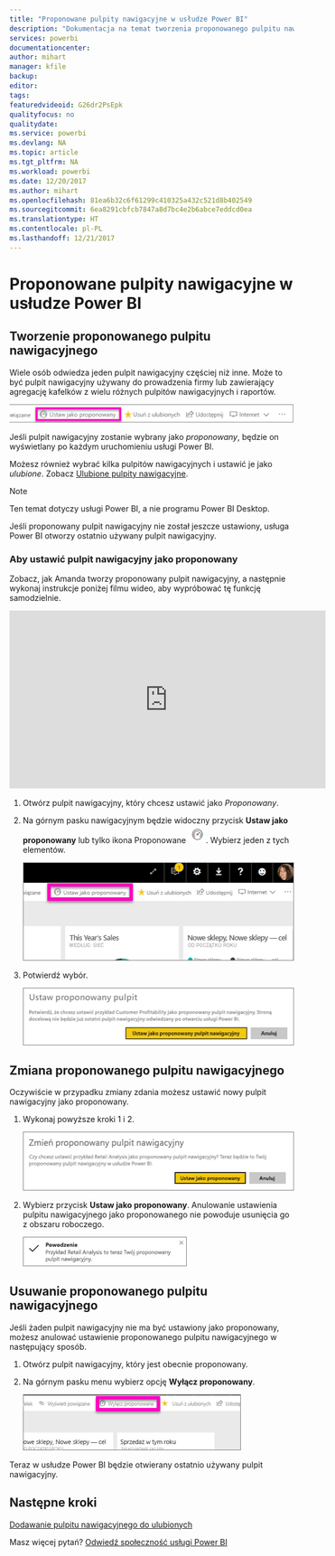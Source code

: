 ```yaml
---
title: "Proponowane pulpity nawigacyjne w usłudze Power BI"
description: "Dokumentacja na temat tworzenia proponowanego pulpitu nawigacyjnego w usłudze Power BI"
services: powerbi
documentationcenter: 
author: mihart
manager: kfile
backup: 
editor: 
tags: 
featuredvideoid: G26dr2PsEpk
qualityfocus: no
qualitydate: 
ms.service: powerbi
ms.devlang: NA
ms.topic: article
ms.tgt_pltfrm: NA
ms.workload: powerbi
ms.date: 12/20/2017
ms.author: mihart
ms.openlocfilehash: 81ea6b32c6f61299c410325a432c521d8b402549
ms.sourcegitcommit: 6ea8291cbfcb7847a8d7bc4e2b6abce7eddcd0ea
ms.translationtype: HT
ms.contentlocale: pl-PL
ms.lasthandoff: 12/21/2017
---
```

# <a name="featured-dashboards-in-power-bi-service"></a>Proponowane pulpity nawigacyjne w usłudze Power BI
## <a name="create-a-featured-dashboard"></a>Tworzenie proponowanego pulpitu nawigacyjnego
Wiele osób odwiedza jeden pulpit nawigacyjny częściej niż inne.  Może to być pulpit nawigacyjny używany do prowadzenia firmy lub zawierający agregację kafelków z wielu różnych pulpitów nawigacyjnych i raportów.

![](media/service-dashboard-featured/power-bi-feature-nav.png)

Jeśli pulpit nawigacyjny zostanie wybrany jako *proponowany*, będzie on wyświetlany po każdym uruchomieniu usługi Power BI.  

Możesz również wybrać kilka pulpitów nawigacyjnych i ustawić je jako *ulubione*. Zobacz [Ulubione pulpity nawigacyjne](service-dashboard-favorite.md).

> [!NOTE] 
>Ten temat dotyczy usługi Power BI, a nie programu Power BI Desktop.

Jeśli proponowany pulpit nawigacyjny nie został jeszcze ustawiony, usługa Power BI otworzy ostatnio używany pulpit nawigacyjny.  

### <a name="to-set-a-dashboard-as-featured"></a>Aby ustawić pulpit nawigacyjny jako **proponowany**
Zobacz, jak Amanda tworzy proponowany pulpit nawigacyjny, a następnie wykonaj instrukcje poniżej filmu wideo, aby wypróbować tę funkcję samodzielnie.

<iframe width="560" height="315" src="https://www.youtube.com/embed/G26dr2PsEpk" frameborder="0" allowfullscreen></iframe>



1. Otwórz pulpit nawigacyjny, który chcesz ustawić jako *Proponowany*. 
2. Na górnym pasku nawigacyjnym będzie widoczny przycisk **Ustaw jako proponowany** lub tylko ikona Proponowane ![](media/service-dashboard-featured/power-bi-featured-icon.png). Wybierz jeden z tych elementów.
   
    ![](media/service-dashboard-featured/power-bi-set-as-featured.png)
3. Potwierdź wybór.
   
    ![](media/service-dashboard-featured/power-bi-create-featured.png)

## <a name="change-the-featured-dashboard"></a>Zmiana proponowanego pulpitu nawigacyjnego
Oczywiście w przypadku zmiany zdania możesz ustawić nowy pulpit nawigacyjny jako proponowany.

1. Wykonaj powyższe kroki 1 i 2.
   
    ![](media/service-dashboard-featured/power-bi-change-feature.png)
2. Wybierz przycisk **Ustaw jako proponowany**. Anulowanie ustawienia pulpitu nawigacyjnego jako proponowanego nie powoduje usunięcia go z obszaru roboczego.  
   
    ![](media/service-dashboard-featured/power-bi-success.png)

## <a name="remove-the-featured-dashboard"></a>Usuwanie proponowanego pulpitu nawigacyjnego
Jeśli żaden pulpit nawigacyjny nie ma być ustawiony jako proponowany, możesz anulować ustawienie proponowanego pulpitu nawigacyjnego w następujący sposób.

1. Otwórz pulpit nawigacyjny, który jest obecnie proponowany.
2. Na górnym pasku menu wybierz opcję **Wyłącz proponowany**.
   
    ![](media/service-dashboard-featured/power-bi-unfeature.png)

Teraz w usłudze Power BI będzie otwierany ostatnio używany pulpit nawigacyjny.  

## <a name="next-steps"></a>Następne kroki
[Dodawanie pulpitu nawigacyjnego do ulubionych](service-dashboard-favorite.md)

Masz więcej pytań? [Odwiedź społeczność usługi Power BI](http://community.powerbi.com/)

